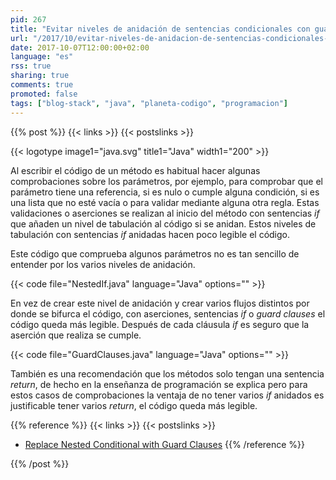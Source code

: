 ```yaml
---
pid: 267
title: "Evitar niveles de anidación de sentencias condicionales con guard clauses"
url: "/2017/10/evitar-niveles-de-anidacion-de-sentencias-condicionales-con-guard-clauses/"
date: 2017-10-07T12:00:00+02:00
language: "es"
rss: true
sharing: true
comments: true
promoted: false
tags: ["blog-stack", "java", "planeta-codigo", "programacion"]
---
```


{{% post %}}
{{< links >}}
{{< postslinks >}}

{{< logotype image1="java.svg" title1="Java" width1="200" >}}

Al escribir el código de un método es habitual hacer algunas comprobaciones sobre los parámetros, por ejemplo, para comprobar que el parámetro tiene una referencia, si es nulo o cumple alguna condición, si es una lista que no esté vacía o para validar mediante alguna otra regla. Estas validaciones o aserciones se realizan al inicio del método con sentencias _if_ que añaden un nivel de tabulación al código si se anidan. Estos niveles de tabulación con sentencias _if_ anidadas hacen poco legible el código.

Este código que comprueba algunos parámetros no es tan sencillo de entender por los varios niveles de anidación.

{{< code file="NestedIf.java" language="Java" options="" >}}

En vez de crear este nivel de anidación y crear varios flujos distintos por donde se bifurca el código, con aserciones, sentencias _if_ o _guard clauses_  el código queda más legible. Después de cada cláusula _if_ es seguro que la aserción que realiza se cumple.

{{< code file="GuardClauses.java" language="Java" options="" >}}

También es una recomendación que los métodos solo tengan una sentencia _return_, de hecho en la enseñanza de programación se explica pero para estos casos de comprobaciones la ventaja de no tener varios _if_ anidados es justificable tener varios _return_, el código queda más legible.

{{% reference %}}
{{< links >}}
{{< postslinks >}}
* [Replace Nested Conditional with Guard Clauses](https://refactoring.com/catalog/replaceNestedConditionalWithGuardClauses.html)
{{% /reference %}}

{{% /post %}}
